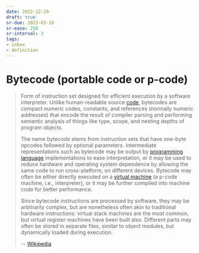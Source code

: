 ```yaml
---
date: 2022-12-29
draft: true
sr-due: 2023-03-16
sr-ease: 250
sr-interval: 3
tags:
- inbox
- definition
---
```


# Bytecode (portable code or p-code)

> Form of instruction set designed for efficient execution by a software
> interpreter. Unlike human-readable source [code](./code.md), bytecodes are compact
> numeric codes, constants, and references (normally numeric addresses) that
> encode the result of compiler parsing and performing semantic analysis of
> things like type, scope, and nesting depths of program objects.
>
> The name bytecode stems from instruction sets that have one-byte opcodes
> followed by optional parameters. Intermediate representations such as bytecode
> may be output by [programming language](./programming%20language.md) implementations to ease interpretation, or
> it may be used to reduce hardware and operating system dependence by allowing
> the same code to run cross-platform, on different devices. Bytecode may often be
> either directly executed on a [virtual machine](./virtual%20machine.md) (a p-code machine, i.e.,
> interpreter), or it may be further compiled into machine code for better
> performance.
>
> Since bytecode instructions are processed by software, they may be arbitrarily
> complex, but are nonetheless often akin to traditional hardware instructions:
> virtual stack machines are the most common, but virtual register machines have
> been built also. Different parts may often be stored in separate files,
> similar to object modules, but dynamically loaded during execution.
>
> -- [Wikipedia](https://en.wikipedia.org/wiki/Bytecode)